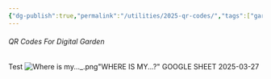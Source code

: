 ```yaml
---
{"dg-publish":true,"permalink":"/utilities/2025-qr-codes/","tags":["gardenEntry"]}
---
```


###### QR Codes For Digital Garden 

Test
![Where is my..._.png](/img/user/_utilities/attachments/Where%20is%20my..._.png)"WHERE IS MY...?" GOOGLE SHEET 2025-03-27